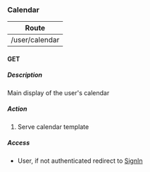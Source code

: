 ### Calendar

| Route          |
| -------------- |
| /user/calendar |

#### GET

##### Description
Main display of the user's calendar

##### Action

 1. Serve calendar template


##### Access
 * User, if not authenticated redirect to [SignIn](/http/app/routes/sign-in.md#get)
